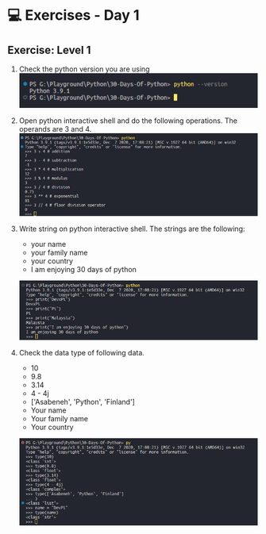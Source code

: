 # 💻 Exercises - Day 1

## Exercise: Level 1

1. Check the python version you are using
   ![python-version](./image/image1.png)

2. Open python interactive shell and do the following operations. The operands are 3 and 4.
   ![example-operations-in-python](./image/image2.png)
   
3. Write string on python interactive shell. The strings are the following:
   - your name
   - your family name
   - your country
   - I am enjoying 30 days of python

   ![print-using-python](./image/image3.png)
  
4. Check the data type of following data.
   - 10
   - 9.8
   - 3.14
   - 4 - 4j
   - ['Asabeneh', 'Python', 'Finland']
   - Your name
   - Your family name
   - Your country

   ![checking-type-in-python](./image/image4.png)